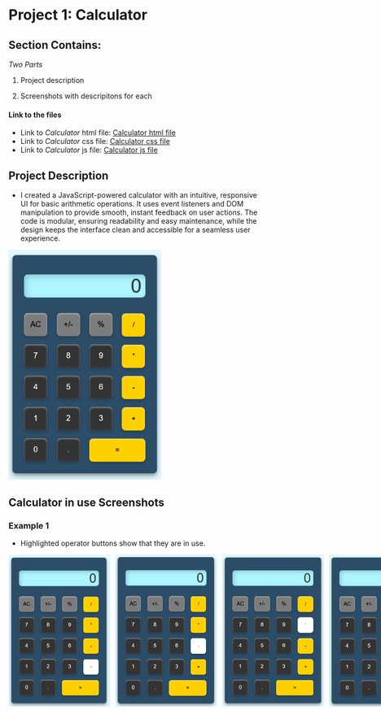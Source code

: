 # Project 1: Calculator 

## Section Contains:

*Two Parts*

1. Project description

2. Screenshots with descripitons for each

#### Link to the files

* Link to *Calculator* html file: [Calculator html file](index.html "html file")
* Link to *Calculator* css file: [Calculator css file](style.css "css file")
* Link to *Calculator* js file: [Calculator js file](function.js "js file")

## Project Description

* I created a JavaScript-powered calculator with an intuitive, responsive UI for basic arithmetic operations. It uses event listeners and DOM manipulation to provide smooth, instant feedback on user actions. The code is modular, ensuring readability and easy maintenance, while the design keeps the interface clean and accessible for a seamless user experience.

<img src="img/p1_calculator.PNG" alt="Calculator IMG 1" title="Calculator IMG 1" width="300" height="auto">

## Calculator in use Screenshots

### Example 1

* Highlighted operator buttons show that they are in use.

<div style="display: flex; gap: 10px;">
  <img src="img/p2_calculator.PNG" alt="Calculator IMG 2" title="Calculator IMG 2" width="200">
  <img src="img/p3_calculator.PNG" alt="Calculator IMG 3" title="Calculator IMG 3" width="200">
  <img src="img/p4_calculator.PNG" alt="Calculator IMG 4" title="Calculator IMG 4" width="200">
  <img src="img/p5_calculator.PNG" alt="Calculator IMG 5" title="Calculator IMG 5" width="200">
</div>
